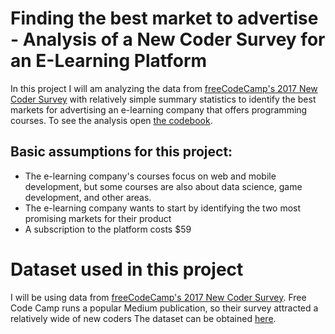 # Finding the best market to advertise - Analysis of a New Coder Survey for an E-Learning Platform
In this project I will am analyzing the data from [freeCodeCamp's 2017 New Coder Survey](https://www.freecodecamp.org/news/we-asked-20-000-people-who-they-are-and-how-theyre-learning-to-code-fff5d668969/) with relatively simple summary statistics to identify the best markets for advertising an e-learning company that offers programming courses. To see the analysis open [the codebook](https://nbviewer.jupyter.org/github/MWiechmann/Best_Market_Coding_E-Learning/blob/main/Finding%20the%20best%20market%20to%20advertise%20-%20Analysis%20of%20a%20New%20Coder%20Survey%20for%20an%20E-Learning%20Platform.ipynb).

## Basic assumptions for this project:
* The e-learning company's courses focus on web and mobile development, but some courses are also about data science, game development, and other areas.
* The e-learning company wants to start by identifying the two most promising markets for their product
* A subscription to the platform costs $59

# Dataset used in this project
I will be using data from [freeCodeCamp's 2017 New Coder Survey](https://www.freecodecamp.org/news/we-asked-20-000-people-who-they-are-and-how-theyre-learning-to-code-fff5d668969/). Free Code Camp runs a popular Medium publication, so their survey attracted a relatively wide of new coders
The dataset can be obtained [here](https://github.com/freeCodeCamp/2017-new-coder-survey).
